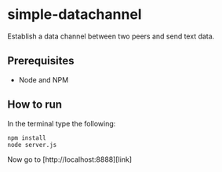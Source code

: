 simple-datachannel
==================

Establish a data channel between two peers and send text data.

## Prerequisites

- Node and NPM

## How to run

In the terminal type the following:

```
npm install
node server.js
```

Now go to [http://localhost:8888][link]